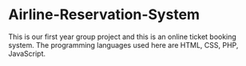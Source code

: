 # Airline-Reservation-System
This is our first year group project and this is an online ticket booking system. The programming languages ​​used here are HTML, CSS, PHP, JavaScript.
